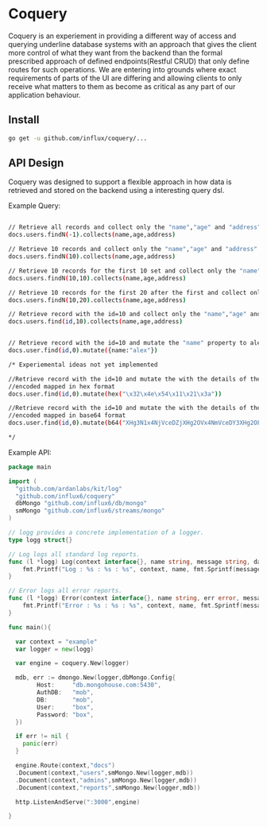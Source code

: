 # Coquery
Coquery is an experiement in providing a different way of access and
querying underline database systems with an approach that gives the client
more control of what they want from the backend than the formal prescribed
approach of defined endpoints(Restful CRUD) that only define routes for
such operations. We are entering into grounds where exact requirements of
parts of the UI are differing and allowing clients to only receive what matters
to them as become as critical as any part of our application behaviour.

## Install

```bash
go get -u github.com/influx/coquery/...
```

## API Design
 Coquery was designed to support a flexible approach in how data is retrieved and
 stored on the backend using a interesting query dsl.

  Example Query:

```bash

// Retrieve all records and collect only the "name","age" and "address" properties.
docs.users.findN(-1).collects(name,age,address)

// Retrieve 10 records and collect only the "name","age" and "address" properties.
docs.users.findN(10).collects(name,age,address)

// Retrieve 10 records for the first 10 set and collect only the "name","age" and "address" properties.
docs.users.findN(10,10).collects(name,age,address)

// Retrieve 10 records for the first 20 after the first and collect only the "name","age" and "address" properties.
docs.users.findN(10,20).collects(name,age,address)

// Retrieve record with the id=10 and collect only the "name","age" and "address" properties.
docs.users.find(id,10).collects(name,age,address)


// Retrieve record with the id=10 and mutate the "name" property to alex.
docs.user.find(id,0).mutate({name:"alex"})

/* Experiemental ideas not yet implemented

//Retrieve record with the id=10 and mutate the with the details of the
//encoded mapped in hex format
docs.user.find(id,0).mutate(hex("\x32\x4e\x54\x11\x21\x3a"))

//Retrieve record with the id=10 and mutate the with the details of the
//encoded mapped in base64 format
docs.user.find(id,0).mutate(b64("XHg3N1x4NjVceDZjXHg2OVx4NmVceDY3XHg2OFx4NzRceDZmXHg2ZVx4MmU="))

*/

```

  Example API:

```go
package main

import (
  "github.com/ardanlabs/kit/log"
  "github.com/influx6/coquery"
  dbMongo "github.com/influx6/db/mongo"
  smMongo "github.com/influx6/streams/mongo"
)

// logg provides a concrete implementation of a logger.
type logg struct{}

// Log logs all standard log reports.
func (l *logg) Log(context interface{}, name string, message string, data ...interface{}) {
	fmt.Printf("Log : %s : %s : %s", context, name, fmt.Sprintf(message, data...))
}

// Error logs all error reports.
func (l *logg) Error(context interface{}, name string, err error, message string, data ...interface{}) {
	fmt.Printf("Error : %s : %s : %s", context, name, fmt.Sprintf(message, data...))
}

func main(){

  var context = "example"
  var logger = new(logg)

  var engine = coquery.New(logger)

  mdb, err := dmongo.New(logger,dbMongo.Config{
		Host:     "db.mongohouse.com:5430",
		AuthDB:   "mob",
		DB:       "mob",
		User:     "box",
		Password: "box",
  })

  if err != nil {
    panic(err)
  }

  engine.Route(context,"docs")
  .Document(context,"users",smMongo.New(logger,mdb))
  .Document(context,"admins",smMongo.New(logger,mdb))
  .Document(context,"reports",smMongo.New(logger,mdb))

  http.ListenAndServe(":3000",engine)

}

```
